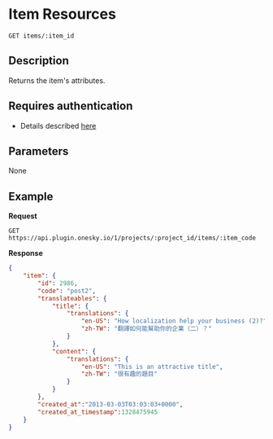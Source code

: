# Item Resources

    GET items/:item_id

## Description
Returns the item's attributes.


## Requires authentication
- Details described [here](/README.md#authentication)


## Parameters
None


## Example
**Request**

    GET https://api.plugin.onesky.io/1/projects/:project_id/items/:item_code

**Response**
``` json
{
    "item": {
        "id": 2986,
        "code": "post2",
        "translateables": {
            "title": {
                "translations": {
                    "en-US": "How localization help your business (2)?",
                    "zh-TW": "翻譯如何能幫助你的企業（二）？"
                }
            },
            "content": {
                "translations": {
                    "en-US": "This is an attractive title",
                    "zh-TW": "很有趣的題目"
                }
            }
        },
        "created_at":"2013-03-03T03:03:03+0000",
        "created_at_timestamp":1328475945
    }
}
```
